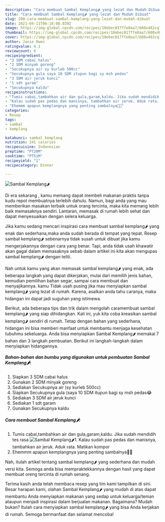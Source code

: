 ```yaml
---
description: "Cara membuat Sambal Kemplang🌶️ yang lezat dan Mudah Dibuat"
title: "Cara membuat Sambal Kemplang🌶️ yang lezat dan Mudah Dibuat"
slug: 200-cara-membuat-sambal-kemplang-yang-lezat-dan-mudah-dibuat
date: 2021-04-11T06:18:08.039Z
image: https://img-global.cpcdn.com/recipes/10ebec017ffe0aa7/680x482cq70/sambal-kemplang🌶️-foto-resep-utama.jpg
thumbnail: https://img-global.cpcdn.com/recipes/10ebec017ffe0aa7/680x482cq70/sambal-kemplang🌶️-foto-resep-utama.jpg
cover: https://img-global.cpcdn.com/recipes/10ebec017ffe0aa7/680x482cq70/sambal-kemplang🌶️-foto-resep-utama.jpg
author: Janie Owen
ratingvalue: 4.1
reviewcount: 6
recipeingredient:
- "3 SDM cabai halus"
- "2 SDM minyak goreng"
- "Secukupnya air sy kurleb 500cc"
- "Secukupnya gula saya 10 SDM itupun bagi sy msh pedas"
- "3 SDM air jeruk kunci"
- "1 sdt garam"
- "Secukupnya kaldu"
recipeinstructions:
- "Tumis cabai,tambahkan air dan gula,garam,kaldu. Jika sudah mendidih tes rasa"
- "Kalau sudah pas pedas dan manisnya, tambahkan air jeruk. Aduk rata. Matikan kompor"
- "Ehemmm apapun kemplangnya yang penting sambalnya🤩💃"
categories:
- Resep
tags:
- sambal
- kemplang

katakunci: sambal kemplang 
nutrition: 241 calories
recipecuisine: Indonesian
preptime: "PT20M"
cooktime: "PT51M"
recipeyield: "1"
recipecategory: Dinner

---
```



![Sambal Kemplang🌶️](https://img-global.cpcdn.com/recipes/10ebec017ffe0aa7/680x482cq70/sambal-kemplang🌶️-foto-resep-utama.jpg)

Di era  sekarang , kamu memang dapat membeli makanan praktis tanpa kudu repot membuatnya terlebih dahulu. Namun, bagi anda yang mau memberikan masakan terbaik untuk orang tercinta, maka kita memang lebih baik memasaknya sendiri. Lantaran, memasak di rumah lebih sehat dan dapat menyesuaikan dengan selera keluarga.

Jika kamu sedang mencari inspirasi cara membuat sambal kemplang🌶️ yang enak dan sederhana,maka anda sudah berada di tempat yang tepat. Resep sambal kemplang🌶️  sebenarnya tidak susah untuk dibuat jika kamu mengerjakannya dengan cara yang benar. Tapi, anda tidak usah khawatir akan gagal dalam memasaknya 
sebab dalam artikel ini kita akan mengupas sambal kemplang🌶️ dengan teliti.  



Nah untuk kamu yang akan memasak sambal kemplang🌶️ yang enak, ada beberapa langkah yang dapat dikerjakan, mulai dari memilih jenis bahan, kemudian pemilihan bahan segar, sampai cara membuat dan menyajikannya. kamu Tidak usah pusing jika mau menyiapkan sambal kemplang🌶️ yang lezat di rumah. Karena, asalkan anda  tahu caranya, maka hidangan ini dapat jadi suguhan yang istimewa.

Berikut, ada beberapa tips dan trik dalam mengolah caramembuat sambal kemplang🌶️ yang siap dihidangkan. Kali ini, yuk kita coba kreasikan sambal kemplang🌶️ sendiri di rumah. Tetap dengan bahan yang sederhana, hidangan ini bisa memberi manfaat untuk membantu menjaga kesehatan tubuhmu sekeluarga. Anda bisa menyiapkan Sambal Kemplang🌶️ memakai 7 bahan dan 3 langkah pembuatan. Berikut ini langkah-langkah dalam menyiapkan hidangannya.

<!--inarticleads1-->

##### Bahan-bahan dan bumbu yang digunakan untuk pembuatan Sambal Kemplang🌶️:

1. Siapkan 3 SDM cabai halus
1. Gunakan 2 SDM minyak goreng
1. Sediakan Secukupnya air (sy kurleb 500cc)
1. Siapkan Secukupnya gula (saya 10 SDM itupun bagi sy msh pedas😂
1. Sediakan 3 SDM air jeruk kunci
1. Sediakan 1 sdt garam
1. Gunakan Secukupnya kaldu




<!--inarticleads2-->

##### Cara membuat Sambal Kemplang🌶️:

1. Tumis cabai,tambahkan air dan gula,garam,kaldu. Jika sudah mendidih tes rasa
<img src="https://img-global.cpcdn.com/steps/f41f7f8331b9f4d4/160x128cq70/sambal-kemplang🌶️-langkah-memasak-1-foto.jpg" alt="Sambal Kemplang🌶️">1. Kalau sudah pas pedas dan manisnya, tambahkan air jeruk. Aduk rata. Matikan kompor
1. Ehemmm apapun kemplangnya yang penting sambalnya🤩💃




Nah, itulah artikel tentang  sambal kemplang🌶️  yang sederhana dan mudah versi kita. Semoga anda bisa mempraktekkannya dengan hasil yang dapat membuat oreng tercinta di rumah senang. 

Terima kasih anda telah membaca resep yang tim kami tampilkan di sini. Besar harapan kami, olahan  Sambal Kemplang🌶️ yang mudah di atas dapat membantu Anda menyiapkan makanan yang sedap untuk keluarga/teman ataupun menjadi inspirasi dalam berjualan makanan. Bagaimana? Mudah bukan? Itulah cara menyiapkan sambal kemplang🌶️ yang bisa Anda kerjakan di rumah. Semoga bermanfaat dan selamat mencoba!

